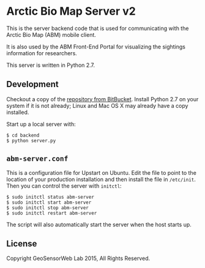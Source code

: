 # Arctic Bio Map Server v2

This is the server backend code that is used for communicating with the Arctic Bio Map (ABM) mobile client.

It is also used by the ABM Front-End Portal for visualizing the sightings information for researchers.

This server is written in Python 2.7.

## Development

Checkout a copy of the [repository from BitBucket](https://bitbucket.org/geosensorweblab/arctic-biomap-server). Install Python 2.7 on your system if it is not already; Linux and Mac OS X may already have a copy installed.

Start up a local server with:

    $ cd backend
    $ python server.py

## `abm-server.conf`

This is a configuration file for Upstart on Ubuntu. Edit the file to point to the location of your production installation and then install the file in `/etc/init`. Then you can control the server with `initctl`:

    $ sudo initctl status abm-server
    $ sudo initctl start abm-server
    $ sudo initctl stop abm-server
    $ sudo initctl restart abm-server

The script will also automatically start the server when the host starts up.

## License

Copyright GeoSensorWeb Lab 2015, All Rights Reserved.
